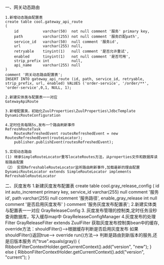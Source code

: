 一、网关动态路由
    
    1.新增动态路由配置表
    create table cool.gateway_api_route
    (
        id           varchar(50)  not null comment '服务' primary key,
        path         varchar(255) not null comment '服务匹配path',
        service_id   varchar(50)  null comment '服务id',
        url          varchar(255) null,
        retryable    tinyint(1)   null comment '是否允许重试',
        enabled      tinyint(1)   not null comment '是否可用',
        strip_prefix int          null,
        api_name     varchar(255) null
    )
    comment '网关动态路由配置表';
    INSERT INTO gateway_api_route (id, path, service_id, retryable, strip_prefix, url, enabled) VALUES ('order-service', '/order/**', 'order-service',0,1, NULL, 1);
    
    2.新建实体类与配置表一一对应
    GatewayApiRoute
    
    3.新增配置类，初始化ZuulProperties\ZuulProperties\JdbcTemplate
    DynamicRouteConfiguration
    
    4.定时任务每隔5s,发布一个路由刷新事件 
    RefreshRouteTask
        RoutesRefreshedEvent routesRefreshedEvent = new RoutesRefreshedEvent(routeLocator);
        publisher.publishEvent(routesRefreshedEvent);
    
    5.实现动态路由
    (1) 继承SimpleRouteLocator重写locateRoutes方法，从properties文件和数据库读取路由配置
    （2） 实现RefreshableRouteLocator监听路由刷新事件,加载最新的理由配置
    DynamicRouteLocator extends SimpleRouteLocator implements RefreshableRouteLocator
    
    
二、灰度发布
1.新建灰度发布配置表
create table cool.gray_release_config
(
    id                  int auto_increment primary key,
    service_id          varchar(255) null comment '服务id',
    path                varchar(255) null comment '服务路径',
    enable_gray_release int          null comment '是否启用灰度发布'
)
comment '服务灰度发布配置表';
2.新建实体类与配置表一一对应
GrayReleaseConfig
3. 灰度发布管理的控制类,定时任务没秒查询数据库，写入缓存map中
GrayReleaseConfigManager
4.灰度发布的处理Filter
GrayReleaseFilter extends ZuulFilter
获取灰度发布控制类bean中的缓存,
override方法：shouldFilter()-->根据缓存判断是否启用灰度发布
如果shouldFilter()返回true-->
override run()方法--> 
判断是路由到新版本的服务,还是旧版本服务
        if("true".equals(gray)) {
            RibbonFilterContextHolder.getCurrentContext().add("version", "new");
        } else {
            RibbonFilterContextHolder.getCurrentContext().add("version", "current");
        }


